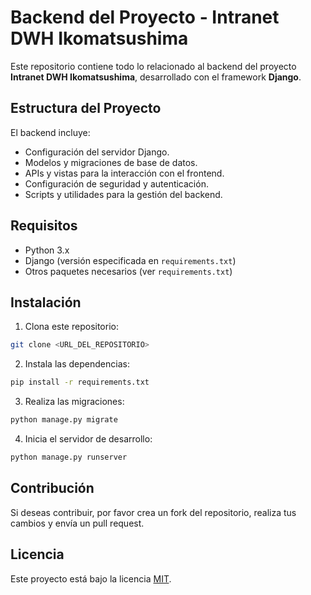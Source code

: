 # Backend del Proyecto - Intranet DWH Ikomatsushima

Este repositorio contiene todo lo relacionado al backend del proyecto **Intranet DWH Ikomatsushima**, desarrollado con el framework **Django**.

## Estructura del Proyecto

El backend incluye:

- Configuración del servidor Django.
- Modelos y migraciones de base de datos.
- APIs y vistas para la interacción con el frontend.
- Configuración de seguridad y autenticación.
- Scripts y utilidades para la gestión del backend.

## Requisitos

- Python 3.x
- Django (versión especificada en `requirements.txt`)
- Otros paquetes necesarios (ver `requirements.txt`)

## Instalación

1. Clona este repositorio:
  ```bash
  git clone <URL_DEL_REPOSITORIO>
  ```
2. Instala las dependencias:
  ```bash
  pip install -r requirements.txt
  ```
3. Realiza las migraciones:
  ```bash
  python manage.py migrate
  ```
4. Inicia el servidor de desarrollo:
  ```bash
  python manage.py runserver
  ```

## Contribución

Si deseas contribuir, por favor crea un fork del repositorio, realiza tus cambios y envía un pull request.

## Licencia

Este proyecto está bajo la licencia [MIT](LICENSE).
